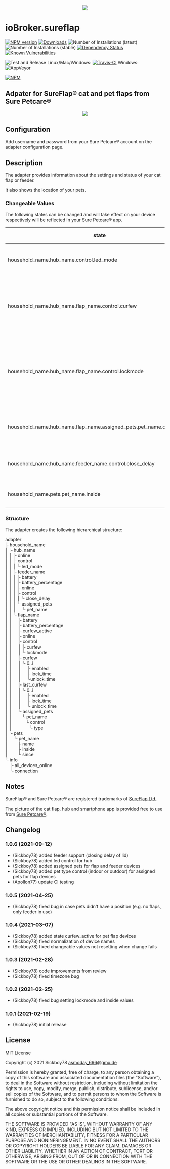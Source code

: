 <p align="center">
  <img src="admin/sureflap.png" />
</p>

# ioBroker.sureflap

[![NPM version](http://img.shields.io/npm/v/iobroker.sureflap.svg)](https://www.npmjs.com/package/iobroker.sureflap)
[![Downloads](https://img.shields.io/npm/dm/iobroker.sureflap.svg)](https://www.npmjs.com/package/iobroker.sureflap)
![Number of Installations (latest)](http://iobroker.live/badges/sureflap-installed.svg)
![Number of Installations (stable)](http://iobroker.live/badges/sureflap-stable.svg)
[![Dependency Status](https://img.shields.io/david/Sickboy78/iobroker.sureflap.svg)](https://david-dm.org/Sickboy78/iobroker.sureflap)
[![Known Vulnerabilities](https://snyk.io/test/github/Sickboy78/ioBroker.sureflap/badge.svg)](https://snyk.io/test/github/Sickboy78/ioBroker.sureflap)

![Test and Release](https://github.com/Sickboy78/ioBroker.sureflap/workflows/Test%20and%20Release/badge.svg) Linux/Mac/Windows: [![Travis-CI](http://img.shields.io/travis/Sickboy78/ioBroker.sureflap/master.svg)](https://travis-ci.com/Sickboy78/ioBroker.sureflap) Windows: [![AppVeyor](https://ci.appveyor.com/api/projects/status/github/Sickboy78/ioBroker.sureflap?branch=master&svg=true)](https://ci.appveyor.com/project/Sickboy78/ioBroker.sureflap/)

[![NPM](https://nodei.co/npm/iobroker.sureflap.png?downloads=true)](https://nodei.co/npm/iobroker.sureflap/)

## Adpater for SureFlap® cat and pet flaps from Sure Petcare®
<p align="center">
  <img src="/admin/SureFlap_Pet_Door_Connect_Hub_Phone.png" />
</p>

## Configuration

Add username and password from your Sure Petcare® account on the adapter configuration page.

## Description

The adapter provides information about the settings and status of your cat flap or feeder.

It also shows the location of your pets.

### Changeable Values

The following states can be changed and will take effect on your device respectively will be reflected in your Sure Petcare® app.

| state | description | allowed values |
|-------|-------------|----------------|
| household_name.hub_name.control.led_mode | sets the brightness of the hub leds | **0** - off<br>**1** - high<br>**4** - dimmed |
| household_name.hub_name.flap_name.control.curfew | enables or disables the configured curfew<br>(curfew must be configured via app) | **true** or **false** |
| household_name.hub_name.flap_name.control.lockmode | sets the lockmode | **0** - open<br>**1** - lock in<br>**2** - lock out<br>**3** - closed (lock in and out) |
| household_name.hub_name.flap_name.assigned_pets.pet_name.control.type | sets the pet type for the assigned pet and flap | **2** - outdoor pet<br>**3** - indoor pet |
| household_name.hub_name.feeder_name.control.close_delay | sets the close delay of the feeder lid | **0** - fast<br>**4** - normal<br>**20** - slow |
| household_name.pets.pet_name.inside | sets whether your pet is inside | **true** or **false** |

### Structure

The adapter creates the following hierarchical structure:

adapter<br>
├ household_name<br>
│ ├ hub_name<br>
│ │ ├ online<br>
│ │ ├ control<br>
│ │ │ └ led_mode<br>
│ │ ├ feeder_name<br>
│ │ │ ├ battery<br>
│ │ │ ├ battery_percentage<br>
│ │ │ ├ online<br>
│ │ │ ├ control<br>
│ │ │ │ └ close_delay<br>
│ │ │ └ assigned_pets<br>
│ │ │ &nbsp;&nbsp;&nbsp; └ pet_name<br>
│ │ └ flap_name<br>
│ │ &nbsp;&nbsp;&nbsp; ├ battery<br>
│ │ &nbsp;&nbsp;&nbsp; ├ battery_percentage<br>
│ │ &nbsp;&nbsp;&nbsp; ├ curfew_active<br>
│ │ &nbsp;&nbsp;&nbsp; ├ online<br>
│ │ &nbsp;&nbsp;&nbsp; ├ control<br>
│ │ &nbsp;&nbsp;&nbsp; │ ├ curfew<br>
│ │ &nbsp;&nbsp;&nbsp; │ └ lockmode<br>
│ │ &nbsp;&nbsp;&nbsp; ├ curfew<br>
│ │ &nbsp;&nbsp;&nbsp; │ └ 0..i<br>
│ │ &nbsp;&nbsp;&nbsp; │ &nbsp;&nbsp;&nbsp; ├ enabled<br>
│ │ &nbsp;&nbsp;&nbsp; │ &nbsp;&nbsp;&nbsp; ├ lock_time<br>
│ │ &nbsp;&nbsp;&nbsp; │ &nbsp;&nbsp;&nbsp; └unlock_time<br>
│ │ &nbsp;&nbsp;&nbsp; ├ last_curfew<br>
│ │ &nbsp;&nbsp;&nbsp; │ └ 0..i<br>
│ │ &nbsp;&nbsp;&nbsp; │ &nbsp;&nbsp;&nbsp; ├ enabled<br>
│ │ &nbsp;&nbsp;&nbsp; │ &nbsp;&nbsp;&nbsp; ├ lock_time<br>
│ │ &nbsp;&nbsp;&nbsp; │ &nbsp;&nbsp;&nbsp; └ unlock_time<br>
│ │ &nbsp;&nbsp;&nbsp; └ assigned_pets<br>
│ │ &nbsp;&nbsp;&nbsp;&nbsp;&nbsp;&nbsp; └ pet_name<br>
│ │ &nbsp;&nbsp;&nbsp;&nbsp;&nbsp;&nbsp;&nbsp;&nbsp;&nbsp; └ control<br>
│ │ &nbsp;&nbsp;&nbsp;&nbsp;&nbsp;&nbsp;&nbsp;&nbsp;&nbsp;&nbsp;&nbsp;&nbsp; └ type<br>
│ └ pets<br>
│ &nbsp;&nbsp;&nbsp; └ pet_name<br>
│ &nbsp;&nbsp;&nbsp;&nbsp;&nbsp;&nbsp; ├ name<br>
│ &nbsp;&nbsp;&nbsp;&nbsp;&nbsp;&nbsp; ├ inside<br>
│ &nbsp;&nbsp;&nbsp;&nbsp;&nbsp;&nbsp; └ since<br>
└ info<br>
&nbsp;&nbsp;&nbsp; ├ all_devices_online<br>
&nbsp;&nbsp;&nbsp; └ connection<br>

## Notes

SureFlap® and Sure Petcare® are registered trademarks of [SureFlap Ltd.](https://www.surepetcare.com/)

The picture of the cat flap, hub and smartphone app is provided free to use from [Sure Petcare®](https://www.surepetcare.com/en-us/press).

## Changelog

### 1.0.6 (2021-09-12)
* (Sickboy78) added feeder support (closing delay of lid)
* (Sickboy78) added led control for hub
* (Sickboy78) added assigned pets for flap and feeder devices
* (Sickboy78) added pet type control (indoor or outdoor) for assigned pets for flap devices
* (Apollon77) update CI testing

### 1.0.5 (2021-04-25)
* (Sickboy78) fixed bug in case pets didn't have a position (e.g. no flaps, only feeder in use)

### 1.0.4 (2021-03-07)
* (Sickboy78) added state curfew_active for pet flap devices
* (Sickboy78) fixed normalization of device names
* (Sickboy78) fixed changeable values not resetting when change fails

### 1.0.3 (2021-02-28)
* (Sickboy78) code improvements from review
* (Sickboy78) fixed timezone bug

### 1.0.2 (2021-02-25)
* (Sickboy78) fixed bug setting lockmode and inside values

### 1.0.1 (2021-02-19)
* (Sickboy78) initial release

## License

MIT License

Copyright (c) 2021 Sickboy78 <asmoday_666@gmx.de>

Permission is hereby granted, free of charge, to any person obtaining a copy
of this software and associated documentation files (the "Software"), to deal
in the Software without restriction, including without limitation the rights
to use, copy, modify, merge, publish, distribute, sublicense, and/or sell
copies of the Software, and to permit persons to whom the Software is
furnished to do so, subject to the following conditions:

The above copyright notice and this permission notice shall be included in all
copies or substantial portions of the Software.

THE SOFTWARE IS PROVIDED "AS IS", WITHOUT WARRANTY OF ANY KIND, EXPRESS OR
IMPLIED, INCLUDING BUT NOT LIMITED TO THE WARRANTIES OF MERCHANTABILITY,
FITNESS FOR A PARTICULAR PURPOSE AND NONINFRINGEMENT. IN NO EVENT SHALL THE
AUTHORS OR COPYRIGHT HOLDERS BE LIABLE FOR ANY CLAIM, DAMAGES OR OTHER
LIABILITY, WHETHER IN AN ACTION OF CONTRACT, TORT OR OTHERWISE, ARISING FROM,
OUT OF OR IN CONNECTION WITH THE SOFTWARE OR THE USE OR OTHER DEALINGS IN THE
SOFTWARE.
